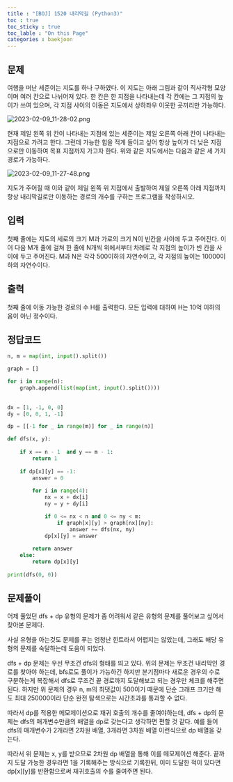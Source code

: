 ```yaml
---
title : "[BOJ] 1520 내리막길 (Python3)"
toc : true
toc_sticky : true
toc_lable : "On this Page"
categories : baekjoon
---
```

## 문제
여행을 떠난 세준이는 지도를 하나 구하였다. 이 지도는 아래 그림과 같이 직사각형 모양이며 여러 칸으로 나뉘어져 있다. 한 칸은 한 지점을 나타내는데 각 칸에는 그 지점의 높이가 쓰여 있으며, 각 지점 사이의 이동은 지도에서 상하좌우 이웃한 곳끼리만 가능하다.

![2023-02-09_11-28-02.png](attachment:e174faf0-fbb5-42fd-a2bd-a0646be5140f.png)

현재 제일 왼쪽 위 칸이 나타내는 지점에 있는 세준이는 제일 오른쪽 아래 칸이 나타내는 지점으로 가려고 한다. 그런데 가능한 힘을 적게 들이고 싶어 항상 높이가 더 낮은 지점으로만 이동하여 목표 지점까지 가고자 한다. 위와 같은 지도에서는 다음과 같은 세 가지 경로가 가능하다.

![2023-02-09_11-27-48.png](attachment:28f9fd44-aaae-4a33-a47c-bed94bf613ba.png)

지도가 주어질 때 이와 같이 제일 왼쪽 위 지점에서 출발하여 제일 오른쪽 아래 지점까지 항상 내리막길로만 이동하는 경로의 개수를 구하는 프로그램을 작성하시오.

## 입력
첫째 줄에는 지도의 세로의 크기 M과 가로의 크기 N이 빈칸을 사이에 두고 주어진다. 이어 다음 M개 줄에 걸쳐 한 줄에 N개씩 위에서부터 차례로 각 지점의 높이가 빈 칸을 사이에 두고 주어진다. M과 N은 각각 500이하의 자연수이고, 각 지점의 높이는 10000이하의 자연수이다.



## 출력
첫째 줄에 이동 가능한 경로의 수 H를 출력한다. 모든 입력에 대하여 H는 10억 이하의 음이 아닌 정수이다.

## 정답코드


```python
n, m = map(int, input().split())

graph = []

for i in range(n):
    graph.append(list(map(int, input().split())))
    
    
dx = [1, -1, 0, 0]
dy = [0, 0, 1, -1]

dp = [[-1 for _ in range(m)] for _ in range(n)]

def dfs(x, y):
    
    if x == n - 1  and y == m - 1:
        return 1 
    
    if dp[x][y] == -1:
        answer = 0
    
        for i in range(4):
            nx = x + dx[i]
            ny = y + dy[i]

            if 0 <= nx < n and 0 <= ny < m:
                if graph[x][y] > graph[nx][ny]:
                    answer += dfs(nx, ny)
            dp[x][y] = answer
                    
        return answer
    else:
        return dp[x][y]
        
print(dfs(0, 0))
```

## 문제풀이
어제 풀었던 dfs + dp 유형의 문제가 좀 어려워서 같은 유형의 문제를 풀어보고 싶어서 찾아본 문제다. 

사실 유형을 아는것도 문제를 푸는 엄청난 힌트라서 어렵지는 않았는데, 그래도 해당 유형의 문제를 숙달하는데 도움이 되었다.

dfs + dp 문제는 우선 무조건 dfs의 형태를 띄고 있다. 위의 문제는 무조건 내리막인 경로를 찾아야 하는데, bfs로도 풀이가 가능하긴 하지만 분기점마다 새로운 경우의 수로 구분하는게 복잡해서 dfs로 무조건 끝 경로까지 도달해보고 되는 경우만 체크를 해주면 된다. 하지만 위 문제의 경우 n, m의 최댓값이 500이기 때문에 단순 그래프 크기만 해도 최대 250000이라 단순 완전 탐색으로는 시간초과를 통과할 수 없다.

따라서 dp를 적용한 메모제이션으로 재귀 호출의 개수를 줄여야하는데, dfs + dp의 문제는 dfs의 매개변수만큼의 배열을 dp로 갖는다고 생각하면 편할 것 같다. 예를 들어 dfs의 매개변수가 2개라면 2차원 배열, 3개라면 3차원 배열 이런식으로 dp 배열을 갖는다. 

따라서 위 문제는 x, y를 받으므로 2차원 dp 배열을 통해 이를 메모제이션 해준다. 끝까지 도달 가능한 경우라면 1을 기록해주는 방식으로 기록한뒤, 이미 도달한 적이 있다면 dp[x][y]를 반환함으로써 재귀호출의 수를 줄여주면 된다.


```python

```
